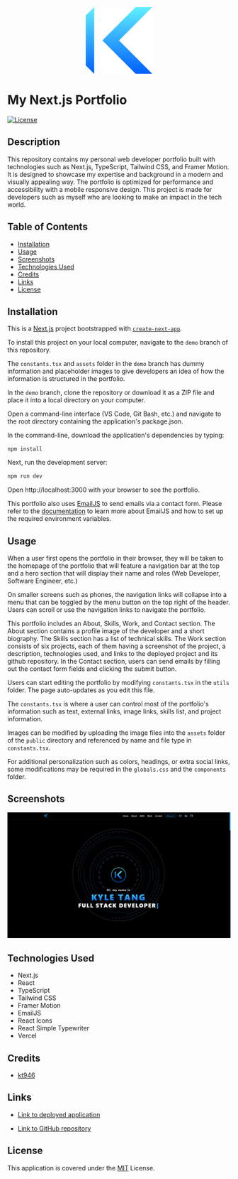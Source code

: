 <p align="center">
  <img src="./public/assets/logo.svg" width="150" alt="Personal Logo">
</p>

# My Next.js Portfolio

[![License](https://img.shields.io/badge/License-MIT-blue)](https://opensource.org/licenses/MIT)

## Description

This repository contains my personal web developer portfolio built with technologies such as Next.js, TypeScript, Tailwind CSS, and Framer Motion. It is designed to showcase my expertise and background in a modern and visually appealing way. The portfolio is optimized for performance and accessibility with a mobile responsive design. This project is made for developers such as myself who are looking to make an impact in the tech world.

## Table of Contents

- [Installation](#installation)
- [Usage](#usage)
- [Screenshots](#screenshots)
- [Technologies Used](#technologies-used)
- [Credits](#credits)
- [Links](#links)
- [License](#license)

## Installation

This is a [Next.js](https://nextjs.org/) project bootstrapped with [`create-next-app`](https://github.com/vercel/next.js/tree/canary/packages/create-next-app).

To install this project on your local computer, navigate to the `demo` branch of this repository.

The `constants.tsx` and `assets` folder in the `demo` branch has dummy information and placeholder images to give developers an idea of how the information is structured in the portfolio.

In the `demo` branch, clone the repository or download it as a ZIP file and place it into a local directory on your computer.

Open a command-line interface (VS Code, Git Bash, etc.) and navigate to the root directory containing the application's package.json.

In the command-line, download the application's dependencies by typing:

```
npm install
```

Next, run the development server:

```bash
npm run dev
```

Open http://localhost:3000 with your browser to see the portfolio.

This portfolio also uses [EmailJS](https://www.emailjs.com/) to send emails via a contact form. Please refer to the [documentation](https://www.emailjs.com/docs/) to learn more about EmailJS and how to set up the required environment variables.

## Usage

When a user first opens the portfolio in their browser, they will be taken to the homepage of the portfolio that will feature a navigation bar at the top and a hero section that will display their name and roles (Web Developer, Software Engineer, etc.)

On smaller screens such as phones, the navigation links will collapse into a menu that can be toggled by the menu button on the top right of the header. Users can scroll or use the navigation links to navigate the portfolio.

This portfolio includes an About, Skills, Work, and Contact section. The About section contains a profile image of the developer and a short biography. The Skills section has a list of technical skills. The Work section consists of six projects, each of them having a screenshot of the project, a description, technologies used, and links to the deployed project and its github repository. In the Contact section, users can send emails by filling out the contact form fields and clicking the submit button.

Users can start editing the portfolio by modifying `constants.tsx` in the `utils` folder. The page auto-updates as you edit this file.

The `constants.tsx` is where a user can control most of the portfolio's information such as text, external links, image links, skills list, and project information.

Images can be modified by uploading the image files into the `assets` folder of the `public` directory and referenced by name and file type in `constants.tsx`.

For additional personalization such as colors, headings, or extra social links, some modifications may be required in the `globals.css` and the `components` folder.

## Screenshots

![hero-page](./public/assets/screenshots/screenshot-hero.png)

## Technologies Used

- Next.js
- React
- TypeScript
- Tailwind CSS
- Framer Motion
- EmailJS
- React Icons
- React Simple Typewriter
- Vercel

## Credits

- [kt946](https://github.com/kt946)

## Links

- [Link to deployed application](https://github.com/kt946/my-nextjs-portfolio)

- [Link to GitHub repository](https://github.com/kt946/my-nextjs-portfolio)

## License

This application is covered under the [MIT](https://opensource.org/licenses/MIT) License.
